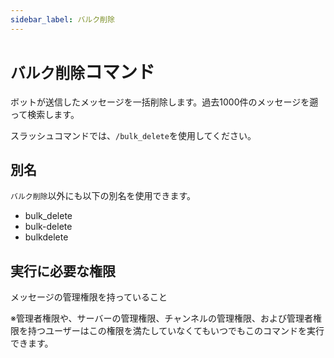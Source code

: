```yaml
---
sidebar_label: バルク削除
---
```

# `バルク削除`コマンド
ボットが送信したメッセージを一括削除します。過去1000件のメッセージを遡って検索します。

スラッシュコマンドでは、`/bulk_delete`を使用してください。

## 別名
`バルク削除`以外にも以下の別名を使用できます。

- bulk_delete
- bulk-delete
- bulkdelete




## 実行に必要な権限
メッセージの管理権限を持っていること

※管理者権限や、サーバーの管理権限、チャンネルの管理権限、および管理者権限を持つユーザーはこの権限を満たしていなくてもいつでもこのコマンドを実行できます。
  
